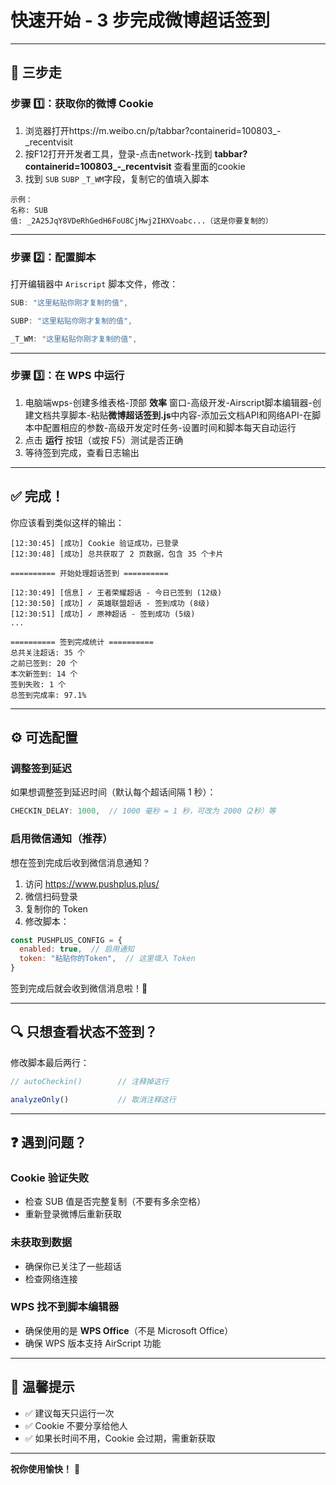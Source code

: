 # 快速开始 - 3 步完成微博超话签到

---

## 🚀 三步走

### 步骤 1️⃣：获取你的微博 Cookie

1. 浏览器打开https://m.weibo.cn/p/tabbar?containerid=100803_-_recentvisit
2. 按F12打开开发者工具，登录-点击network-找到 **tabbar?containerid=100803_-_recentvisit** 查看里面的cookie
5. 找到 `SUB` `SUBP` `_T_WM`字段，复制它的值填入脚本

```
示例：
名称: SUB
值: _2A25JqY8VDeRhGedH6FoU8CjMwj2IHXVoabc...（这是你要复制的）
```

---

### 步骤 2️⃣：配置脚本

打开编辑器中 `Ariscript` 脚本文件，修改：

```javascript
SUB: "这里粘贴你刚才复制的值",
```
```javascript
SUBP: "这里粘贴你刚才复制的值",
```
```javascript
_T_WM: "这里粘贴你刚才复制的值",
```
---

### 步骤 3️⃣：在 WPS 中运行

1. 电脑端wps-创建多维表格-顶部 **效率** 窗口-高级开发-Airscript脚本编辑器-创建文档共享脚本-粘贴**微博超话签到.js**中内容-添加云文档API和网络API-在脚本中配置相应的参数-高级开发定时任务-设置时间和脚本每天自动运行
2. 点击 **运行** 按钮（或按 F5）测试是否正确
3. 等待签到完成，查看日志输出

---

## ✅ 完成！

你应该看到类似这样的输出：

```
[12:30:45] [成功] Cookie 验证成功，已登录
[12:30:48] [成功] 总共获取了 2 页数据，包含 35 个卡片

========== 开始处理超话签到 ==========

[12:30:49] [信息] ✓ 王者荣耀超话 - 今日已签到 (12级)
[12:30:50] [成功] ✓ 英雄联盟超话 - 签到成功 (8级)
[12:30:51] [成功] ✓ 原神超话 - 签到成功 (5级)
...

========== 签到完成统计 ==========
总共关注超话: 35 个
之前已签到: 20 个
本次新签到: 14 个
签到失败: 1 个
总签到完成率: 97.1%
```

---

## ⚙️ 可选配置

### 调整签到延迟

如果想调整签到延迟时间（默认每个超话间隔 1 秒）：

```javascript
CHECKIN_DELAY: 1000,  // 1000 毫秒 = 1 秒，可改为 2000（2秒）等
```

### 启用微信通知（推荐）

想在签到完成后收到微信消息通知？

1. 访问 https://www.pushplus.plus/
2. 微信扫码登录
3. 复制你的 Token
4. 修改脚本：

```javascript
const PUSHPLUS_CONFIG = {
  enabled: true,  // 启用通知
  token: "粘贴你的Token",  // 这里填入 Token
}
```

签到完成后就会收到微信消息啦！📱

---

## 🔍 只想查看状态不签到？

修改脚本最后两行：

```javascript
// autoCheckin()        // 注释掉这行

analyzeOnly()           // 取消注释这行
```

---

## ❓ 遇到问题？

### Cookie 验证失败
- 检查 SUB 值是否完整复制（不要有多余空格）
- 重新登录微博后重新获取

### 未获取到数据
- 确保你已关注了一些超话
- 检查网络连接

### WPS 找不到脚本编辑器
- 确保使用的是 **WPS Office**（不是 Microsoft Office）
- 确保 WPS 版本支持 AirScript 功能

---

## 📝 温馨提示

- ✅ 建议每天只运行一次
- ✅ Cookie 不要分享给他人
- ✅ 如果长时间不用，Cookie 会过期，需重新获取

---

**祝你使用愉快！** 🎉

